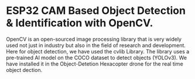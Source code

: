 # ESP32 CAM Based Object Detection & Identification with OpenCV.
OpenCV is an open-sourced image processing library that is very widely used not just in industry but also in the field of research and development.
Here for object detection, we have used the cvlib Library. The library uses a pre-trained AI model on the COCO dataset to detect objects (YOLOv3).
We have installed it in the Object-Detetion Hexacopter drone for the real time object dection.
